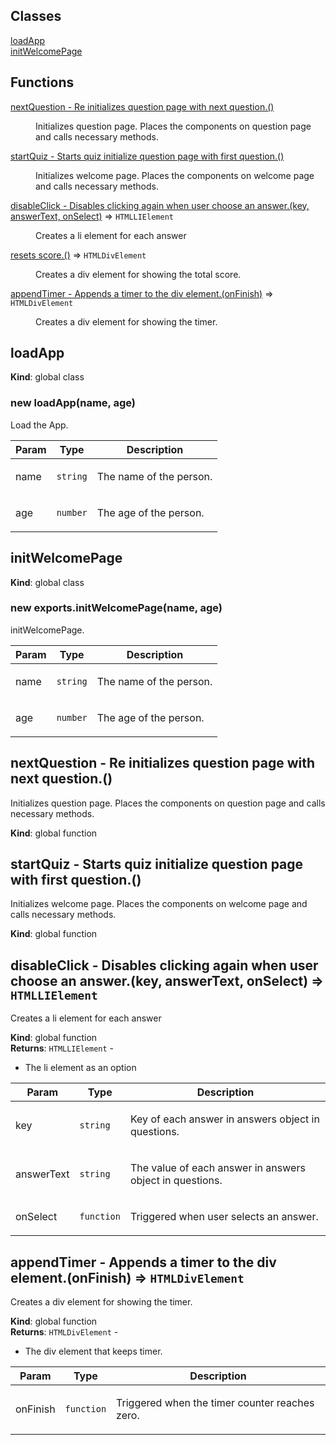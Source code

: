 ## Classes

<dl>
<dt><a href="#loadApp">loadApp</a></dt>
<dd></dd>
<dt><a href="#initWelcomePage">initWelcomePage</a></dt>
<dd></dd>
</dl>

## Functions

<dl>
<dt><a href="#nextQuestion - Re initializes question page with next question.">nextQuestion - Re initializes question page with next question.()</a></dt>
<dd><p>Initializes question page. Places the components on question page and calls necessary methods.</p></dd>
<dt><a href="#startQuiz - Starts quiz initialize question page with first question.">startQuiz - Starts quiz initialize question page with first question.()</a></dt>
<dd><p>Initializes welcome page. Places the components on welcome page and calls necessary methods.</p></dd>
<dt><a href="#disableClick - Disables clicking again when user choose an answer.">disableClick - Disables clicking again when user choose an answer.(key, answerText, onSelect)</a> ⇒ <code>HTMLLIElement</code></dt>
<dd><p>Creates a li element for each answer</p></dd>
<dt><a href="#restartQuiz - Restarts the quiz, resets score."> resets score.()</a> ⇒ <code>HTMLDivElement</code></dt>
<dd><p>Creates a div element for showing the total score.</p></dd>
<dt><a href="#appendTimer - Appends a timer to the div element.">appendTimer - Appends a timer to the div element.(onFinish)</a> ⇒ <code>HTMLDivElement</code></dt>
<dd><p>Creates a div element for showing the timer.</p></dd>
</dl>

<a name="loadApp"></a>

## loadApp

**Kind**: global class  
<a name="new_loadApp_new"></a>

### new loadApp(name, age)

<p>Load the App.</p>

| Param | Type                | Description                    |
| ----- | ------------------- | ------------------------------ |
| name  | <code>string</code> | <p>The name of the person.</p> |
| age   | <code>number</code> | <p>The age of the person.</p>  |

<a name="initWelcomePage"></a>

## initWelcomePage

**Kind**: global class  
<a name="new_initWelcomePage_new"></a>

### new exports.initWelcomePage(name, age)

<p>initWelcomePage.</p>

| Param | Type                | Description                    |
| ----- | ------------------- | ------------------------------ |
| name  | <code>string</code> | <p>The name of the person.</p> |
| age   | <code>number</code> | <p>The age of the person.</p>  |

<a name="nextQuestion - Re initializes question page with next question."></a>

## nextQuestion - Re initializes question page with next question.()

<p>Initializes question page. Places the components on question page and calls necessary methods.</p>

**Kind**: global function  
<a name="startQuiz - Starts quiz initialize question page with first question."></a>

## startQuiz - Starts quiz initialize question page with first question.()

<p>Initializes welcome page. Places the components on welcome page and calls necessary methods.</p>

**Kind**: global function  
<a name="disableClick - Disables clicking again when user choose an answer."></a>

## disableClick - Disables clicking again when user choose an answer.(key, answerText, onSelect) ⇒ <code>HTMLLIElement</code>

<p>Creates a li element for each answer</p>

**Kind**: global function  
**Returns**: <code>HTMLLIElement</code> - <ul>

<li>The li element as an option</li>
</ul>

| Param      | Type                  | Description                                                     |
| ---------- | --------------------- | --------------------------------------------------------------- |
| key        | <code>string</code>   | <p>Key of each answer in answers object in questions.</p>       |
| answerText | <code>string</code>   | <p>The value of each answer in answers object in questions.</p> |
| onSelect   | <code>function</code> | <p>Triggered when user selects an answer.</p>                   |

<a name="appendTimer - Appends a timer to the div element."></a>

## appendTimer - Appends a timer to the div element.(onFinish) ⇒ <code>HTMLDivElement</code>

<p>Creates a div element for showing the timer.</p>

**Kind**: global function  
**Returns**: <code>HTMLDivElement</code> - <ul>

<li>The div element that keeps timer.</li>
</ul>

| Param    | Type                  | Description                                           |
| -------- | --------------------- | ----------------------------------------------------- |
| onFinish | <code>function</code> | <p>Triggered when the timer counter reaches zero.</p> |
